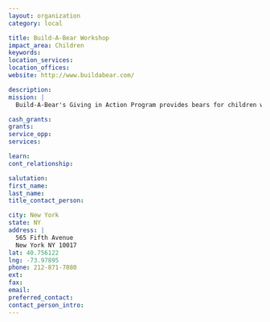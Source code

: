 ```yaml
---
layout: organization
category: local

title: Build-A-Bear Workshop
impact_area: Children
keywords: 
location_services: 
location_offices: 
website: http://www.buildabear.com/

description: 
mission: |
  Build-A-Bear's Giving in Action Program provides bears for children with cancer in local hospitals.

cash_grants: 
grants: 
service_opp: 
services: 

learn: 
cont_relationship: 

salutation: 
first_name: 
last_name: 
title_contact_person: 

city: New York
state: NY
address: |
  565 Fifth Avenue  
  New York NY 10017
lat: 40.756122
lng: -73.97895
phone: 212-871-7080
ext: 
fax: 
email: 
preferred_contact: 
contact_person_intro: 
---
```

